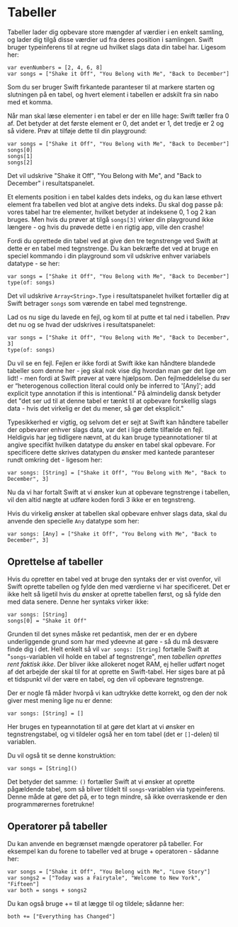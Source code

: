 # Tabeller

Tabeller lader dig opbevare store mængder af værdier i en enkelt samling, og lader dig tilgå disse værdier ud fra deres position i samlingen. Swift bruger typeinferens til at regne ud hvilket slags data din tabel har. Ligesom her:

    var evenNumbers = [2, 4, 6, 8]
    var songs = ["Shake it Off", "You Belong with Me", "Back to December"]

Som du ser bruger Swift firkantede paranteser til at markere starten og slutningen på en tabel, og hvert element i tabellen er adskilt fra sin nabo med et komma.

Når man skal læse elementer i en tabel er der en lille hage: Swift tæller fra 0 af. Det betyder at det første element er 0, det andet er 1, det tredje er 2 og så videre. Prøv at tilføje dette til din playground:

    var songs = ["Shake it Off", "You Belong with Me", "Back to December"]
    songs[0]
    songs[1]
    songs[2]

Det vil udskrive "Shake it Off", "You Belong with Me", and "Back to December" i resultatspanelet.

Et elements position i en tabel kaldes dets indeks, og du kan læse ethvert element fra tabellen ved blot at angive dets indeks. Du skal dog passe på: vores tabel har tre elementer, hvilket betyder at indeksene 0, 1 og 2 kan bruges. Men hvis du prøver at tilgå `songs[3]` virker din playground ikke længere - og hvis du prøvede dette i en rigtig app, ville den crashe!

Fordi du oprettede din tabel ved at give den tre tegnstrenge ved Swift at dette er en tabel med tegnstrenge. Du kan bekræfte det ved at bruge en speciel kommando i din playground som vil udskrive enhver variabels datatype - se her:

    var songs = ["Shake it Off", "You Belong with Me", "Back to December"]
    type(of: songs)

Det vil udskrive `Array<String>.Type` i resultatspanelet hvilket fortæller dig at Swift betrager `songs` som værende en tabel med tegnstrenge.

Lad os nu sige du lavede en fejl, og kom til at putte et tal ned i tabellen. Prøv det nu og se hvad der udskrives i resultatspanelet:

    var songs = ["Shake it Off", "You Belong with Me", "Back to December", 3]
    type(of: songs)

Du vil se en fejl. Fejlen er ikke fordi at Swift ikke kan håndtere blandede tabeller som denne her - jeg skal nok vise dig hvordan man gør det lige om lidt! - men fordi at Swift prøver at være hjælpsom. Den fejlmeddelelse du ser er “heterogenous collection literal could only be inferred to '[Any]'; add explicit type annotation if this is intentional.”
På almindelig dansk betyder det "det ser ud til at denne tabel er tænkt til at opbevare forskellig slags data - hvis det virkelig er det du mener, så gør det eksplicit."

Typesikkerhed er vigtig, og selvom det er sejt at Swift kan håndtere tabeller der opbevarer enhver slags data, var det i lige dette tilfælde en fejl. Heldigvis har jeg tidligere nævnt, at du kan bruge typeannotationer til at angive specifikt hvilken datatype du ønsker en tabel skal opbevare. For specificere dette skrives datatypen du ønsker med kantede paranteser rundt omkring det - ligesom her:

    var songs: [String] = ["Shake it Off", "You Belong with Me", "Back to December", 3]

Nu da vi har fortalt Swift at vi ønsker kun at opbevare tegnstrenge i tabellen, vil den altid nægte at udføre koden fordi 3 ikke er en tegnstreng.

Hvis du virkelig ønsker at tabellen skal opbevare enhver slags data, skal du anvende den specielle `Any` datatype som her:

    var songs: [Any] = ["Shake it Off", "You Belong with Me", "Back to December", 3]


## Oprettelse af tabeller
Hvis du opretter en tabel ved at bruge den syntaks der er vist ovenfor, vil Swift oprette tabellen og fylde den med værdierne vi har specificeret. Det er ikke helt så ligetil hvis du ønsker at oprette tabellen først, og så fylde den med data senere. Denne her syntaks virker ikke:

    var songs: [String]
    songs[0] = "Shake it Off"

Grunden til det synes måske ret pedantisk, men der er en dybere underliggende grund som har med ydeevne at gøre - så du må desvære finde dig i det. Helt enkelt så vil `var songs: [String]` fortælle Swift at "`songs`-variablen vil holde en tabel af tegnstrenge", men *tabellen oprettes rent faktisk ikke*. Der bliver ikke allokeret noget RAM, ej heller udført noget af det arbejde der skal til for at oprette en Swift-tabel. Her siges bare at på et tidspunkt vil der være en tabel, og den vil opbevare tegnstrenge.

Der er nogle få måder hvorpå vi kan udtrykke dette korrekt, og den der nok giver mest mening lige nu er denne:

    var songs: [String] = []

Her bruges en typeannotation til at gøre det klart at vi ønsker en tegnstrengstabel, og vi tildeler også her en tom tabel (det er `[]`-delen) til variablen.

Du vil også tit se denne konstruktion:

    var songs = [String]()

Det betyder det samme: `()` fortæller Swift at vi ønsker at oprette pågældende tabel, som så bliver tildelt til `songs`-variablen via typeinferens. Denne måde at gøre det på, er to tegn mindre, så ikke overraskende er den programmørernes foretrukne!


## Operatorer på tabeller

Du kan anvende en begrænset mængde operatorer på tabeller. For eksempel kan du forene to tabeller ved at bruge + operatoren - sådanne her:

    var songs = ["Shake it Off", "You Belong with Me", "Love Story"]
    var songs2 = ["Today was a Fairytale", "Welcome to New York", "Fifteen"]
    var both = songs + songs2

Du kan også bruge += til at lægge til og tildele; sådanne her:

    both += ["Everything has Changed"]